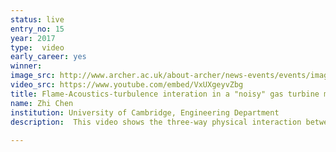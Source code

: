 ```yaml
---
status: live
entry_no: 15
year: 2017
type:  video
early_career: yes 
winner: 
image_src: http://www.archer.ac.uk/about-archer/news-events/events/image-comp/gallery-2017/15_Entry_800.jpg
video_src: https://www.youtube.com/embed/VxUXgeyvZbg
title: Flame-Acoustics-turbulence interation in a "noisy" gas turbine model combustor
name: Zhi Chen
institution: University of Cambridge, Engineering Department
description:  This video shows the three-way physical interaction between flame, acoustics and turbulence inside a gas turbine model combustor simulated using ARCHER. Air flow is fed into the combustor from the top-left inlet and passes through two swirlers where it is mixed with injected natural gas fuel. The mixture then enters the combustion chamber and ignites immediately forming a swirl flame as projected on the horizontal plane using heat release contours. Due to strong turbulence as indicated by the wrinkled flame surface, the unsteady heat release emits acoustic waves which interact with the combustor internal geometry establishing a thermos-acoustic instability. This can be seen on the vertical plane where the acoustic waves bounce back and forth producing a "screaming" sound. Understanding this problem helps to develop "quieter and greener" combustors for future gas turbines. <br />		The image frames were created using Paraview and made into a movie using Mac iMovie. 
  
---
```

